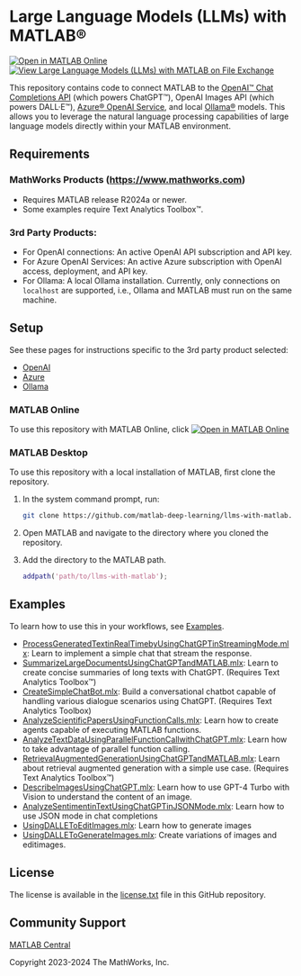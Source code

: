 # Large Language Models (LLMs) with MATLAB®

[![Open in MATLAB Online](https://www.mathworks.com/images/responsive/global/open-in-matlab-online.svg)](https://matlab.mathworks.com/open/github/v1?repo=matlab-deep-learning/llms-with-matlab) [![View Large Language Models (LLMs) with MATLAB on File Exchange](https://www.mathworks.com/matlabcentral/images/matlab-file-exchange.svg)](https://www.mathworks.com/matlabcentral/fileexchange/163796-large-language-models-llms-with-matlab) 

This repository contains code to connect MATLAB to the [OpenAI™ Chat Completions API](https://platform.openai.com/docs/guides/text-generation/chat-completions-api) (which powers ChatGPT™), OpenAI Images API (which powers DALL·E™), [Azure® OpenAI Service](https://learn.microsoft.com/en-us/azure/ai-services/openai/), and local [Ollama®](https://ollama.com/) models. This allows you to leverage the natural language processing capabilities of large language models directly within your MATLAB environment.

## Requirements

### MathWorks Products (https://www.mathworks.com)

- Requires MATLAB release R2024a or newer.
- Some examples require Text Analytics Toolbox™.

### 3rd Party Products:

- For OpenAI connections: An active OpenAI API subscription and API key.
- For Azure OpenAI Services: An active Azure subscription with OpenAI access, deployment, and API key.
- For Ollama: A local Ollama installation. Currently, only connections on `localhost` are supported, i.e., Ollama and MATLAB must run on the same machine.

## Setup

See these pages for instructions specific to the 3rd party product selected:

* [OpenAI](doc/OpenAI.md)
* [Azure](doc/Azure.md)
* [Ollama](doc/Ollama.md)


### MATLAB Online

To use this repository with MATLAB Online, click [![Open in MATLAB Online](https://www.mathworks.com/images/responsive/global/open-in-matlab-online.svg)](https://matlab.mathworks.com/open/github/v1?repo=matlab-deep-learning/llms-with-matlab)


### MATLAB Desktop

To use this repository with a local installation of MATLAB, first clone the repository. 

1. In the system command prompt, run:

    ```bash
    git clone https://github.com/matlab-deep-learning/llms-with-matlab.git
    ```
   
2. Open MATLAB and navigate to the directory where you cloned the repository.

3. Add the directory to the MATLAB path.

    ```matlab
    addpath('path/to/llms-with-matlab');
    ```

## Examples
To learn how to use this in your workflows, see [Examples](/examples/).

- [ProcessGeneratedTextinRealTimebyUsingChatGPTinStreamingMode.mlx](/examples/ProcessGeneratedTextinRealTimebyUsingChatGPTinStreamingMode.mlx): Learn to implement a simple chat that stream the response. 
- [SummarizeLargeDocumentsUsingChatGPTandMATLAB.mlx](/examples/SummarizeLargeDocumentsUsingChatGPTandMATLAB.mlx): Learn to create concise summaries of long texts with ChatGPT. (Requires Text Analytics Toolbox™)
- [CreateSimpleChatBot.mlx](/examples/CreateSimpleChatBot.mlx): Build a conversational chatbot capable of handling various dialogue scenarios using ChatGPT. (Requires Text Analytics Toolbox)
- [AnalyzeScientificPapersUsingFunctionCalls.mlx](/examples/AnalyzeScientificPapersUsingFunctionCalls.mlx): Learn how to create agents capable of executing MATLAB functions. 
- [AnalyzeTextDataUsingParallelFunctionCallwithChatGPT.mlx](/examples/AnalyzeTextDataUsingParallelFunctionCallwithChatGPT.mlx): Learn how to take advantage of parallel function calling. 
- [RetrievalAugmentedGenerationUsingChatGPTandMATLAB.mlx](/examples/RetrievalAugmentedGenerationUsingChatGPTandMATLAB.mlx): Learn about retrieval augmented generation with a simple use case. (Requires Text Analytics Toolbox™)
- [DescribeImagesUsingChatGPT.mlx](/examples/DescribeImagesUsingChatGPT.mlx): Learn how to use GPT-4 Turbo with Vision to understand the content of an image. 
- [AnalyzeSentimentinTextUsingChatGPTinJSONMode.mlx](/examples/AnalyzeSentimentinTextUsingChatGPTinJSONMode.mlx): Learn how to use JSON mode in chat completions
- [UsingDALLEToEditImages.mlx](/examples/UsingDALLEToEditImages.mlx): Learn how to generate images
- [UsingDALLEToGenerateImages.mlx](/examples/UsingDALLEToGenerateImages.mlx): Create variations of images and editimages. 

## License

The license is available in the [license.txt](license.txt) file in this GitHub repository.

## Community Support
[MATLAB Central](https://www.mathworks.com/matlabcentral)

Copyright 2023-2024 The MathWorks, Inc.
